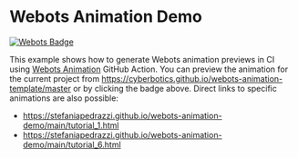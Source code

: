 # Webots Animation Demo

[![Webots Badge](https://badgen.net/badge/icon/Preview%20simulation?label=Webots)](https://stefaniapedrazzi.github.io/webots-animation-demo/main)

This example shows how to generate Webots animation previews in CI using [Webots Animation](https://github.com/marketplace/actions/webots-animation) GitHub Action.
You can preview the animation for the current project from https://cyberbotics.github.io/webots-animation-template/master or by clicking the badge above.
Direct links to specific animations are also possible:
- https://stefaniapedrazzi.github.io/webots-animation-demo/main/tutorial_1.html
- https://stefaniapedrazzi.github.io/webots-animation-demo/main/tutorial_6.html
